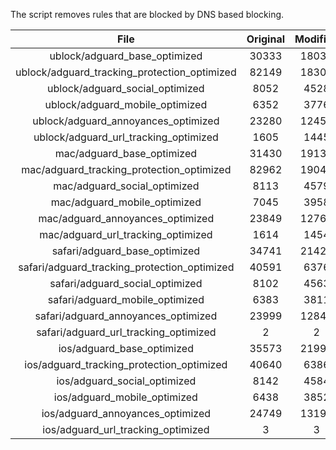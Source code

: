 The script removes rules that are blocked by DNS based blocking.


| File | Original | Modified |
|:----:|:-----:|:-----:|
| ublock/adguard_base_optimized | 30333 | 18034 |
| ublock/adguard_tracking_protection_optimized | 82149 | 18303 |
| ublock/adguard_social_optimized | 8052 | 4528 |
| ublock/adguard_mobile_optimized | 6352 | 3776 |
| ublock/adguard_annoyances_optimized | 23280 | 12450 |
| ublock/adguard_url_tracking_optimized | 1605 | 1445 |
| mac/adguard_base_optimized | 31430 | 19133 |
| mac/adguard_tracking_protection_optimized | 82962 | 19047 |
| mac/adguard_social_optimized | 8113 | 4579 |
| mac/adguard_mobile_optimized | 7045 | 3958 |
| mac/adguard_annoyances_optimized | 23849 | 12768 |
| mac/adguard_url_tracking_optimized | 1614 | 1454 |
| safari/adguard_base_optimized | 34741 | 21422 |
| safari/adguard_tracking_protection_optimized | 40591 | 6376 |
| safari/adguard_social_optimized | 8102 | 4563 |
| safari/adguard_mobile_optimized | 6383 | 3811 |
| safari/adguard_annoyances_optimized | 23999 | 12840 |
| safari/adguard_url_tracking_optimized | 2 | 2 |
| ios/adguard_base_optimized | 35573 | 21994 |
| ios/adguard_tracking_protection_optimized | 40640 | 6386 |
| ios/adguard_social_optimized | 8142 | 4584 |
| ios/adguard_mobile_optimized | 6438 | 3852 |
| ios/adguard_annoyances_optimized | 24749 | 13191 |
| ios/adguard_url_tracking_optimized | 3 | 3 |
